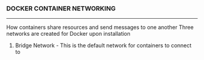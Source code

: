 ### DOCKER CONTAINER NETWORKING
---
How containers share resources and send messages to one another
Three networks are created for Docker upon installation
1.  Bridge Network - This is the default network for containers to connect to
